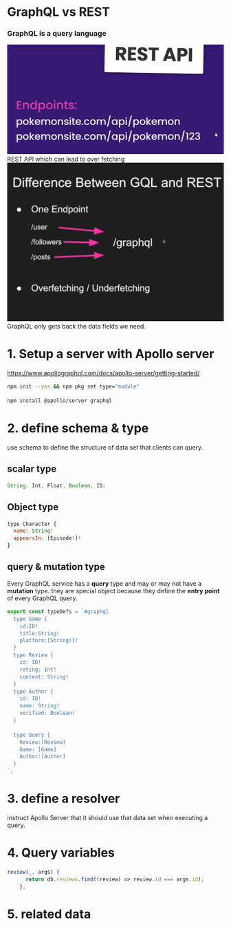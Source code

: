 # GraphQL vs REST

### GraphQL is a query language

<img src="../images/Back-end/RESTAPI_endpoint.png" width=800>
REST API which can lead to over fetching

<img src="../images/Back-end/graphql_vs_REST.png" width=800>
GraphQL only gets back the data fields we need.

# 1. Setup a server with Apollo server

https://www.apollographql.com/docs/apollo-server/getting-started/

```bash
npm init --yes && npm pkg set type="module"

npm install @apollo/server graphql
```

# 2. define schema & type

use schema to define the structure of data set that clients can query.

## scalar type

```js
String, Int, Float, Boolean, ID;
```

## Object type

```js
type Character {
  name: String!
  appearsIn: [Episode!]!
}
```

## query & mutation type

Every GraphQL service has a **query** type and may or may not have a **mutation** type. they are special object because they define the **entry point** of every GraphQL query.

```js
export const typeDefs = `#graphql
  type Game {
    id:ID!
    title:String!
    platform:[String!]!
  }
  type Review {
    id: ID!
    rating: Int!
    content: String!
  }
  type Author {
    id: ID!
    name: String!
    verified: Boolean!
  }

  type Query {
    Review:[Review]
    Game: [Game]
    Author:[Author]
  }
`;
```

# 3. define a resolver

instruct Apollo Server that it should use that data set when executing a query.

# 4. Query variables

```js
review(_, args) {
      return db.reviews.find((review) => review.id === args.id);
    },
```

# 5. related data
